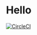 # Hello
[![CircleCI](https://circleci.com/gh/Gharabawi/hello/tree/main.svg?style=svg)](https://circleci.com/gh/Gharabawi/hello/tree/main)